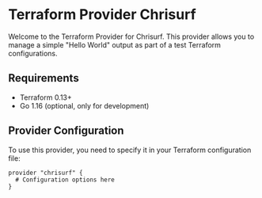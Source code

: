 # Terraform Provider Chrisurf

Welcome to the Terraform Provider for Chrisurf. This provider allows you to manage a simple "Hello World" output as part of a test Terraform configurations.

## Requirements

- Terraform 0.13+
- Go 1.16 (optional, only for development)

## Provider Configuration

To use this provider, you need to specify it in your Terraform configuration file:

```hcl
provider "chrisurf" {
  # Configuration options here
}
